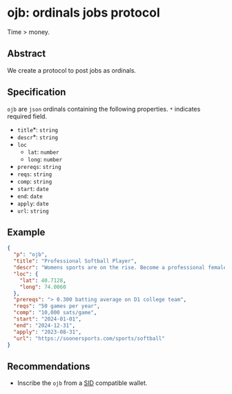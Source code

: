 # ojb: ordinals jobs protocol

Time > money.

## Abstract

We create a protocol to post jobs as ordinals.

## Specification

`ojb` are `json` ordinals containing the following properties. `*` indicates required field.

- `title`*: `string`
- `descr`*: `string`
- `loc`
  - `lat`: `number`
  - `long`: `number`
- `prereqs`: `string`
- `reqs`: `string`
- `comp`: `string`
- `start`: `date`
- `end`: `date`
- `apply`: `date`
- `url`: `string`

## Example

```json
{
  "p": "ojb",
  "title": "Professional Softball Player",
  "descr": "Womens sports are on the rise. Become a professional female softball player today!",
  "loc": {
    "lat": 40.7128,
    "long": 74.0060
  },
  "prereqs": "> 0.300 batting average on D1 college team",
  "reqs": "50 games per year",
  "comp": "10,000 sats/game",
  "start": "2024-01-01",
  "end": "2024-12-31",
  "apply": "2023-08-31",
  "url": "https://soonersports.com/sports/softball"
}
```

## Recommendations

- Inscribe the `ojb` from a [SID](https://army-of-youth.gitbook.io/sid-protocol/) compatible wallet.
